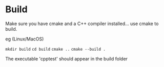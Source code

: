 # Build

Make sure you have cmake and a C++ compiler installed... use cmake to build.

eg (Linux/MacOS)

`mkdir build`
`cd build`
`cmake ..`
`cmake --build .`

The executable 'cpptest' should appear in the build folder